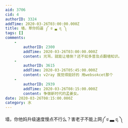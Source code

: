 ```yaml
---
aid: 3706
cid: 4
authorID: 3324
addTime: 2020-03-26T03:00:00.000Z
title: 墙，草你妈逼 ༼ ಠ ▃ ಠೃ ༽
tags: []
comments:
    -
        authorID: 2300
        addTime: 2020-03-26T03:00:00.000Z
        content: 光骂，就能让墙倒？还不如多普及点翻墙知识。
    -
        authorID: 3615
        addTime: 2020-03-26T05:45:00.000Z
        content: v2ray 我觉得挺好的 用websokcet那个
    -
        authorID: 2939
        addTime: 2020-03-26T08:15:00.000Z
        content: 争做新时代的孟姜女。
date: 2020-03-26T08:15:00.000Z
category: 水
---
```


墙，你他妈升级速度慢点不行么？害老子不能上网༼ ಠ ▃ ಠೃ ༽
